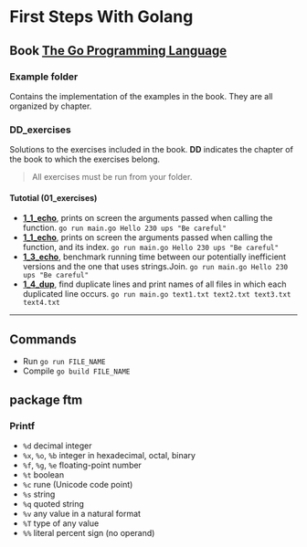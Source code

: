 # First Steps With Golang

## Book [The Go Programming Language](http://www.gopl.io/)

### Example folder
Contains the implementation of the examples in the book. They are all organized by chapter.

### DD_exercises
Solutions to the exercises included in the book. **DD** indicates the chapter of the book to which the exercises belong.

> All exercises must be run from your folder.

#### Tutotial (01_exercises)
- **[1_1_echo]()**, prints on screen the arguments passed when calling the function.
  `go run main.go Hello 230 ups "Be careful"`
- **[1_1_echo]()**, prints on screen the arguments passed when calling the function, and its index.
  `go run main.go Hello 230 ups "Be careful"`
- **[1_3_echo]()**, benchmark running time between our potentially inefficient versions and the one that uses strings.Join.
  `go run main.go Hello 230 ups "Be careful"`
- **[1_4_dup]()**, find duplicate lines and print names of all files in which each duplicated line occurs.
  `go run main.go text1.txt text2.txt text3.txt text4.txt`

---

## Commands

- Run `go run FILE_NAME`
- Compile `go build FILE_NAME`

## package ftm
### Printf
  - `%d`                decimal integer
  - `%x`, `%o`, `%b`    integer in hexadecimal, octal, binary
  - `%f`, `%g`, `%e`    floating-point number
  - `%t`                boolean
  - `%c`                rune (Unicode code point)
  - `%s`                string
  - `%q`                quoted string
  - `%v`                any value in a natural format
  - `%T`                type of any value
  - `%%`                literal percent sign (no operand)